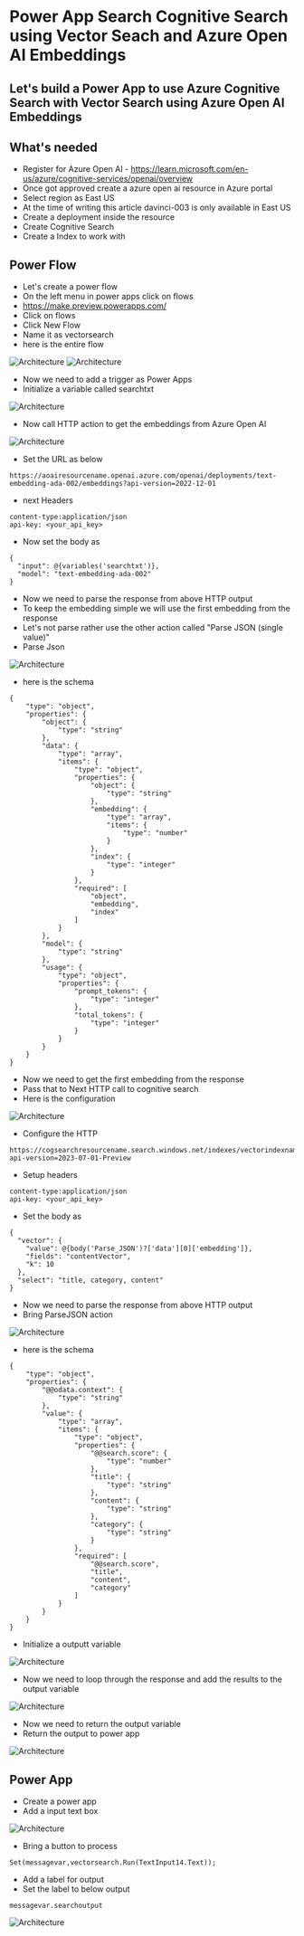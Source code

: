 # Power App Search Cognitive Search using Vector Seach and Azure Open AI Embeddings

## Let's build a Power App to use Azure Cognitive Search with Vector Search using Azure Open AI Embeddings

## What's needed

- Register for Azure Open AI - https://learn.microsoft.com/en-us/azure/cognitive-services/openai/overview
- Once got approved create a azure open ai resource in Azure portal
- Select region as East US
- At the time of writing this article davinci-003 is only available in East US
- Create a deployment inside the resource
- Create Cognitive Search
- Create a Index to work with

## Power Flow

- Let's create a power flow
- On the left menu in power apps click on flows
- https://make.preview.powerapps.com/
- Click on flows
- Click New Flow
- Name it as vectorsearch
- here is the entire flow

![Architecture](https://github.com/balakreshnan/Samples2023/blob/main/AzureAI/images/vectorsear3.jpg "Architecture")
![Architecture](https://github.com/balakreshnan/Samples2023/blob/main/AzureAI/images/vectorsear4.jpg "Architecture")

- Now we need to add a trigger as Power Apps
- Initialize a variable called searchtxt

![Architecture](https://github.com/balakreshnan/Samples2023/blob/main/AzureAI/images/vectorsear5.jpg "Architecture")

- Now call HTTP action to get the embeddings from Azure Open AI

![Architecture](https://github.com/balakreshnan/Samples2023/blob/main/AzureAI/images/vectorsear6.jpg "Architecture")

- Set the URL as below

```
https://aoairesourcename.openai.azure.com/openai/deployments/text-embedding-ada-002/embeddings?api-version=2022-12-01
```

- next Headers

```
content-type:application/json
api-key: <your_api_key>
```

- Now set the body as

```
{
  "input": @{variables('searchtxt')},
  "model": "text-embedding-ada-002"
}
```

- Now we need to parse the response from above HTTP output
- To keep the embedding simple we will use the first embedding from the response
- Let's not parse rather use the other action called "Parse JSON (single value)"
- Parse Json

![Architecture](https://github.com/balakreshnan/Samples2023/blob/main/AzureAI/images/vectorsear7.jpg "Architecture")

- here is the schema

```
{
    "type": "object",
    "properties": {
        "object": {
            "type": "string"
        },
        "data": {
            "type": "array",
            "items": {
                "type": "object",
                "properties": {
                    "object": {
                        "type": "string"
                    },
                    "embedding": {
                        "type": "array",
                        "items": {
                            "type": "number"
                        }
                    },
                    "index": {
                        "type": "integer"
                    }
                },
                "required": [
                    "object",
                    "embedding",
                    "index"
                ]
            }
        },
        "model": {
            "type": "string"
        },
        "usage": {
            "type": "object",
            "properties": {
                "prompt_tokens": {
                    "type": "integer"
                },
                "total_tokens": {
                    "type": "integer"
                }
            }
        }
    }
}
```

- Now we need to get the first embedding from the response
- Pass that to Next HTTP call to cognitive search
- Here is the configuration

![Architecture](https://github.com/balakreshnan/Samples2023/blob/main/AzureAI/images/vectorsear8.jpg "Architecture")

- Configure the HTTP

```
https://cogsearchresourcename.search.windows.net/indexes/vectorindexname/docs/search?api-version=2023-07-01-Preview
```

- Setup headers

```
content-type:application/json
api-key: <your_api_key>
```

- Set the body as

```
{
  "vector": {
    "value": @{body('Parse_JSON')?['data'][0]['embedding']},
    "fields": "contentVector",
    "k": 10
  },
  "select": "title, category, content"
}
```

- Now we need to parse the response from above HTTP output
- Bring ParseJSON action

![Architecture](https://github.com/balakreshnan/Samples2023/blob/main/AzureAI/images/vectorsear9.jpg "Architecture")

- here is the schema

```
{
    "type": "object",
    "properties": {
        "@@odata.context": {
            "type": "string"
        },
        "value": {
            "type": "array",
            "items": {
                "type": "object",
                "properties": {
                    "@@search.score": {
                        "type": "number"
                    },
                    "title": {
                        "type": "string"
                    },
                    "content": {
                        "type": "string"
                    },
                    "category": {
                        "type": "string"
                    }
                },
                "required": [
                    "@@search.score",
                    "title",
                    "content",
                    "category"
                ]
            }
        }
    }
}
```

- Initialize a outputt variable

![Architecture](https://github.com/balakreshnan/Samples2023/blob/main/AzureAI/images/vectorsear10.jpg "Architecture")

- Now we need to loop through the response and add the results to the output variable

![Architecture](https://github.com/balakreshnan/Samples2023/blob/main/AzureAI/images/vectorsear11.jpg "Architecture")

- Now we need to return the output variable
- Return the output to power app

![Architecture](https://github.com/balakreshnan/Samples2023/blob/main/AzureAI/images/vectorsear12.jpg "Architecture")

## Power App

- Create a power app
- Add a input text box

![Architecture](https://github.com/balakreshnan/Samples2023/blob/main/AzureAI/images/vectorsearc1.jpg "Architecture")

- Bring a button to process

```
Set(messagevar,vectorsearch.Run(TextInput14.Text));
```

- Add a label for output
- Set the label to below output

```
messagevar.searchoutput
```
  
![Architecture](https://github.com/balakreshnan/Samples2023/blob/main/AzureAI/images/vectorsear1.jpg "Architecture")
